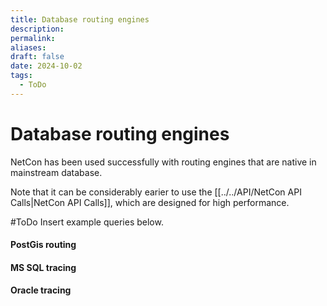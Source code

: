 ```yaml
---
title: Database routing engines
description: 
permalink: 
aliases: 
draft: false
date: 2024-10-02
tags:
  - ToDo
---
```

# Database routing engines

NetCon has been used successfully with routing engines that are native in mainstream database.

Note that it can be considerably earier to use the [[../../API/NetCon API Calls|NetCon API Calls]], which are designed for high performance.

#ToDo Insert example queries below.
#### PostGis routing

#### MS SQL tracing

#### Oracle tracing

